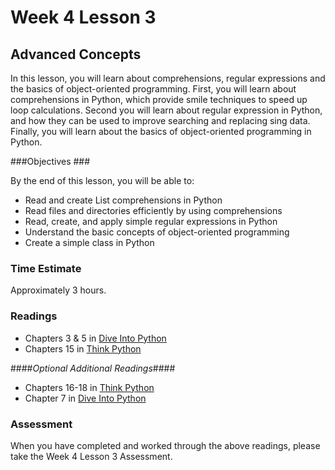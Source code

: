 # Week 4 Lesson 3 #
## Advanced Concepts ##

In this lesson, you will learn about comprehensions, regular expressions and the basics of object-oriented programming. First, you will learn about comprehensions in Python, which provide smile techniques to speed up loop calculations. Second you will learn about regular expression in Python, and how they can be used to improve searching and replacing sing data. Finally, you will learn about the basics of object-oriented programming in Python.

###Objectives ###

By the end of this lesson, you will be able to:

- Read and create List comprehensions in Python
- Read files and directories efficiently by using comprehensions
- Read, create, and apply simple regular expressions in Python
- Understand the basic concepts of object-oriented programming
- Create a simple class in Python

### Time Estimate ###

Approximately 3 hours.

### Readings ####

- Chapters 3 & 5 in [Dive Into Python](http://www.diveintopython3.net/index.html)
- Chapters 15 in [Think Python](http://faculty.stedwards.edu/mikek/python/thinkpython.pdf)

####*Optional Additional Readings*####

- Chapters 16-18 in [Think Python](http://faculty.stedwards.edu/mikek/python/thinkpython.pdf)
- Chapter 7 in [Dive Into Python](http://www.diveintopython3.net/index.html)

### Assessment ###

When you have completed and worked through the above readings, please take the Week 4 Lesson 3 Assessment.
